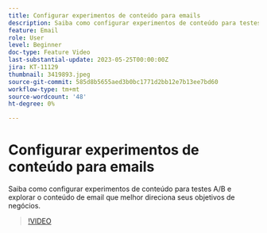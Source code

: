 ```yaml
---
title: Configurar experimentos de conteúdo para emails
description: Saiba como configurar experimentos de conteúdo para testes A/B e explorar o conteúdo de email que melhor direciona seus objetivos de negócios.
feature: Email
role: User
level: Beginner
doc-type: Feature Video
last-substantial-update: 2023-05-25T00:00:00Z
jira: KT-11129
thumbnail: 3419893.jpeg
source-git-commit: 585d8b5655aed3b0bc1771d2bb12e7b13ee7bd60
workflow-type: tm+mt
source-wordcount: '48'
ht-degree: 0%

---
```



# Configurar experimentos de conteúdo para emails

Saiba como configurar experimentos de conteúdo para testes A/B e explorar o conteúdo de email que melhor direciona seus objetivos de negócios.

>[!VIDEO](https://video.tv.adobe.com/v/3419893/?learn=on)
